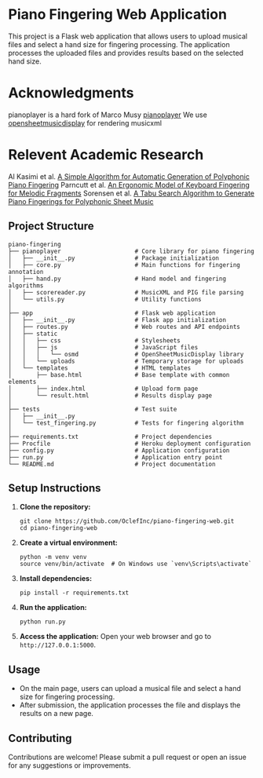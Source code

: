 # Piano Fingering Web Application

This project is a Flask web application that allows users to upload musical files and select a hand size for fingering processing. The application processes the uploaded files and provides results based on the selected hand size.

# Acknowledgments

pianoplayer is a hard fork of Marco Musy [pianoplayer](https://github.com/marcomusy/pianoplayer)
We use [opensheetmusicdisplay](https://opensheetmusicdisplay.org) for rendering musicxml

# Relevent Academic Research

Al Kasimi et al. [A Simple Algorithm for Automatic Generation of Polyphonic Piano Fingering](https://ismir2007.ismir.net/proceedings/ISMIR2007_p355_kasimi.pdf)
Parncutt et al. [An Ergonomic Model of Keyboard Fingering for Melodic Fragments](https://static.uni-graz.at/fileadmin/_Persoenliche_Webseite/parncutt_richard/Pdfs/PaSlClRaDe97_FingeringModel.pdf)
Sorensen et al. [A Tabu Search Algorithm to Generate Piano Fingerings for Polyphonic Sheet Music](https://www.dorienherremans.com/sites/default/files/paper_mcm_preprint.pdf)

## Project Structure

```
piano-fingering
├── pianoplayer                     # Core library for piano fingering
│   ├── __init__.py                 # Package initialization
│   ├── core.py                     # Main functions for fingering annotation
│   ├── hand.py                     # Hand model and fingering algorithms
│   ├── scorereader.py              # MusicXML and PIG file parsing
│   └── utils.py                    # Utility functions
│
├── app                             # Flask web application
│   ├── __init__.py                 # Flask app initialization
│   ├── routes.py                   # Web routes and API endpoints
│   ├── static
│   │   ├── css                     # Stylesheets
│   │   ├── js                      # JavaScript files
│   │   │   └── osmd                # OpenSheetMusicDisplay library
│   │   └── uploads                 # Temporary storage for uploads
│   └── templates                   # HTML templates
│       ├── base.html               # Base template with common elements
│       ├── index.html              # Upload form page
│       └── result.html             # Results display page
│
├── tests                           # Test suite
│   ├── __init__.py
│   └── test_fingering.py           # Tests for fingering algorithm
│
├── requirements.txt                # Project dependencies
├── Procfile                        # Heroku deployment configuration
├── config.py                       # Application configuration
├── run.py                          # Application entry point
└── README.md                       # Project documentation
```

## Setup Instructions

1. **Clone the repository:**
   ```
   git clone https://github.com/OclefInc/piano-fingering-web.git
   cd piano-fingering-web
   ```

2. **Create a virtual environment:**
   ```
   python -m venv venv
   source venv/bin/activate  # On Windows use `venv\Scripts\activate`
   ```

3. **Install dependencies:**
   ```
   pip install -r requirements.txt
   ```

4. **Run the application:**
   ```
   python run.py
   ```

5. **Access the application:**
   Open your web browser and go to `http://127.0.0.1:5000`.

## Usage

- On the main page, users can upload a musical file and select a hand size for fingering processing.
- After submission, the application processes the file and displays the results on a new page.

## Contributing

Contributions are welcome! Please submit a pull request or open an issue for any suggestions or improvements.